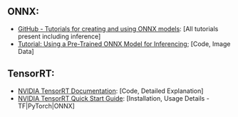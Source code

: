 ## ONNX:
- [GitHub - Tutorials for creating and using ONNX models](https://github.com/onnx/tutorials): [All tutorials present including inference]
- [Tutorial: Using a Pre-Trained ONNX Model for Inferencing](https://thenewstack.io/tutorial-using-a-pre-trained-onnx-model-for-inferencing/); [Code, Image Data]

## TensorRT:
- [NVIDIA TensorRT Documentation](https://docs.nvidia.com/deeplearning/tensorrt/quick-start-guide/index.html#conversion): [Code, Detailed Explanation]
- [NVIDIA TensorRT Quick Start Guide](https://docs.nvidia.com/deeplearning/tensorrt/quick-start-guide/index.html#conversion): [Installation, Usage Details - TF|PyTorch|ONNX]
